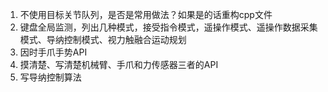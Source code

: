 1. 不使用目标关节队列，是否是常用做法？如果是的话重构cpp文件
2. 键盘全局监测，列出几种模式，接受指令模式，遥操作模式、遥操作数据采集模式、导纳控制模式、视力触融合运动规划
3. 因时手爪手势API
4. 摸清楚、写清楚机械臂、手爪和力传感器三者的API
5. 写导纳控制算法